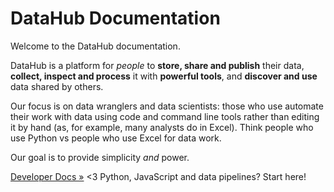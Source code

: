 # DataHub Documentation

Welcome to the DataHub documentation.

DataHub is a platform for *people* to **store, share and publish** their data, **collect, inspect and process** it with **powerful tools**, and **discover and use** data shared by others.

Our focus is on data wranglers and data scientists: those who use automate their work with data using code and command line tools rather than editing it by hand (as, for example, many analysts do in Excel). Think people who use Python vs people who use Excel for data work.

Our goal is to provide simplicity *and* power.

[Developer Docs &raquo;](developers/) <3 Python, JavaScript and data pipelines? Start here!
